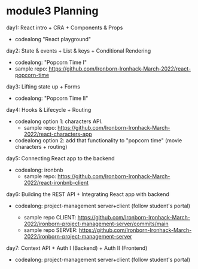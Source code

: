 
# module3 Planning


day1: React intro + CRA + Components & Props
- codealong "React playground"


day2: State & events + List & keys + Conditional Rendering
- codealong: "Popcorn Time I"
- sample repo: https://github.com/Ironborn-Ironhack-March-2022/react-popcorn-time


day3: Lifting state up + Forms
- codealong: "Popcorn Time II"



day4: Hooks & Lifecycle + Routing
- codealong option 1: characters API.
  - sample repo: https://github.com/Ironborn-Ironhack-March-2022/react-characters-app
- codealong option 2: add that functionality to "popcorn time" (movie characters + routing)



day5: Connecting React app to the backend
- codealong: ironbnb 
  - sample repo: https://github.com/Ironborn-Ironhack-March-2022/react-ironbnb-client



day6: Building the REST API + Integrating React app with backend
- codealong: project-management server+client (follow student's portal)
  - sample repo CLIENT: https://github.com/Ironborn-Ironhack-March-2022/ironborn-project-management-server/commits/main
  - sample repo SERVER: https://github.com/Ironborn-Ironhack-March-2022/ironborn-project-management-server

  <!-- 
    @Luis: 
    
    initialize with ironlauncher --auth --json 
    (so that we can speed up backend auth lecture)

  -->

day7: Context API + Auth I (Backend) + Auth II (Frontend)
- codealong: project-management server+client (follow student's portal)


